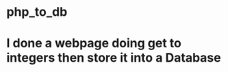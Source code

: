 # php_to_db

<h1 align="left"> I done a webpage doing get to integers then store it into a Database</h1>
